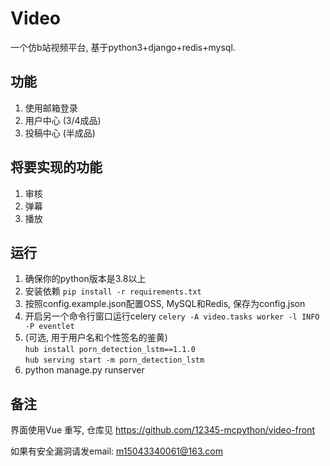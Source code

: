 # Video

一个仿b站视频平台, 基于python3+django+redis+mysql.

## 功能

1. 使用邮箱登录
2. 用户中心 (3/4成品)
3. 投稿中心 (半成品)

## 将要实现的功能

1. 审核
2. 弹幕
3. 播放

## 运行

1. 确保你的python版本是3.8以上
2. 安装依赖 `pip install -r requirements.txt`
3. 按照config.example.json配置OSS, MySQL和Redis, 保存为config.json
4. 开启另一个命令行窗口运行celery `celery -A video.tasks worker -l INFO -P eventlet`
5. (可选,
   用于用户名和个性签名的鉴黄) <br> `hub install porn_detection_lstm==1.1.0` <br> `hub serving start -m porn_detection_lstm`
6. python manage.py runserver

## 备注

界面使用Vue 重写, 仓库见 https://github.com/12345-mcpython/video-front

如果有安全漏洞请发email: m15043340061@163.com
